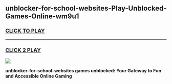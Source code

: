 
## unblocker-for-school-websites-Play-Unblocked-Games-Online-wm9u1
<h3>
<a href="https://premium76.site?title=unblocker-for-school-websites&ref=25A">CLICK TO PLAY</a></h3>
<hr>

<h3>
<a href="https://premium76.site?title=unblocker-for-school-websites&ref=25A">CLICK 2 PLAY</a>
  
</h3>

<a href="https://premium76.site?title=unblocker-for-school-websites&ref=25A"><img src="https://clearcache.store/games.png"></a>


**unblocker-for-school-websites games unblocked: Your Gateway to Fun and Accessible Online Gaming**
